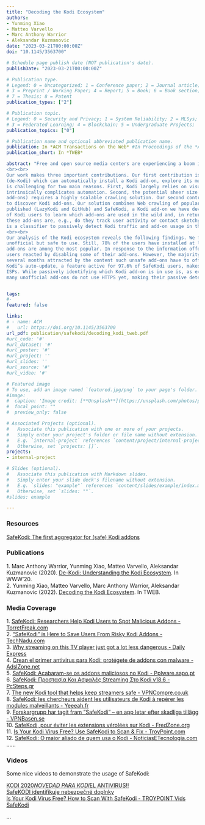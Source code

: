 ```yaml
---
title: "Decoding the Kodi Ecosystem"
authors:
- Yunming Xiao
- Matteo Varvello
- Marc Anthony Warrior
- Aleksandar Kuzmanovic
date: "2023-03-21T00:00:00Z"
doi: "10.1145/3563700"

# Schedule page publish date (NOT publication's date).
publishDate: "2023-03-21T00:00:00Z"

# Publication type.
# Legend: 0 = Uncategorized; 1 = Conference paper; 2 = Journal article;
# 3 = Preprint / Working Paper; 4 = Report; 5 = Book; 6 = Book section;
# 7 = Thesis; 8 = Patent
publication_types: ["2"]

# Publication topic.
# Legend: 0 = Security and Privacy; 1 = System Reliability; 2 = MLSys; 
# 3 = Federated Learning; 4 = Blockchain; 5 = Undergraduate Projects;  6 = Uncategorized; 
publication_topics: ["0"]

# Publication name and optional abbreviated publication name.
publication: In *ACM Transactions on the Web* #In Proceedings of the *ACM on Measurement and Analysis of Computing Systems* 
publication_short: In *TWEB*

abstract: "Free and open source media centers are experiencing a boom in popularity for the convenience they offer users seeking to remotely consume digital content. Kodi is today’s most popular home media center, with millions of users worldwide. Kodi’s popularity derives from its ability to centralize the sheer amount of media content available on the Web, both free and copyrighted. Researchers have been hinting at potential security concerns around Kodi, due to add-ons injecting unwanted content as well as user settings linked with security holes. Motivated by these observations, this paper conducts the first comprehensive analysis of the Kodi ecosystem: 15,000 Kodi users from 104 countries, 11,000 unique add-ons, and data collected over 9 months.
<br><br>
Our work makes three important contributions. Our first contribution is that we build “crawling” software
(de-Kodi) which can automatically install a Kodi add-on, explore its menu, and locate (video) content. This
is challenging for two main reasons. First, Kodi largely relies on visual information and user input which
intrinsically complicates automation. Second, the potential sheer size of this ecosystem (i.e., number of available
add-ons) requires a highly scalable crawling solution. Our second contribution is that we develop a solution
to discover Kodi add-ons. Our solution combines Web crawling of popular websites where Kodi add-ons are
published (LazyKodi and GitHub) and SafeKodi, a Kodi add-on we have developed which leverages the help
of Kodi users to learn which add-ons are used in the wild and, in return, offers information about how safe
these add-ons are, e.g., do they track user activity or contact sketchy URLs/IP addresses. Our third contribution
is a classifier to passively detect Kodi traffic and add-on usage in the wild.
<br><br>
Our analysis of the Kodi ecosystem reveals the following findings. We find that most installed add-ons are
unofficial but safe to use. Still, 78% of the users have installed at least one unsafe add-on, and even worse, such
add-ons are among the most popular. In response to the information offered by SafeKodi, one-third of the
users reacted by disabling some of their add-ons. However, the majority of users ignored our warnings during
several months attracted by the content such unsafe add-ons have to offer. Last but not least, we show that
Kodi’s auto-update, a feature active for 97.6% of SafeKodi users, makes Kodi users easily identifiable by their
ISPs. While passively identifying which Kodi add-on is in use is, as expected, much harder, we also find that
many unofficial add-ons do not use HTTPS yet, making their passive detection straightforward."


tags:
#- 
featured: false

links:
# - name: ACM
#   url: https://doi.org/10.1145/3563700
url_pdf: publication/safekodi/decoding_kodi_tweb.pdf
#url_code: '#'
#url_dataset: '#'
#url_poster: '#'
#url_project: ''
#url_slides: ''
#url_source: '#'
#url_video: '#'

# Featured image
# To use, add an image named `featured.jpg/png` to your page's folder. 
#image:
#  caption: 'Image credit: [**Unsplash**](https://unsplash.com/photos/pLCdAaMFLTE)'
#  focal_point: ""
#  preview_only: false

# Associated Projects (optional).
#   Associate this publication with one or more of your projects.
#   Simply enter your project's folder or file name without extension.
#   E.g. `internal-project` references `content/project/internal-project/index.md`.
#   Otherwise, set `projects: []`.
projects:
- internal-project

# Slides (optional).
#   Associate this publication with Markdown slides.
#   Simply enter your slide deck's filename without extension.
#   E.g. `slides: "example"` references `content/slides/example/index.md`.
#   Otherwise, set `slides: ""`.
#slides: example

---
```


<!-- <br> -->
<h3>Resources</h3>
<a href="https://safekodi.com/">SafeKodi: The first aggregator for (safe) Kodi addons</a>
<br>
<h3>Publications</h3>
1. Marc Anthony Warrior, Yunming Xiao, Matteo Varvello, Aleksandar Kuzmanovic (2020). <a href="../../publication/dekodi/">De-Kodi: Understanding the Kodi Ecosystem</a>. In WWW’20.
<br>
2. Yunming Xiao, Matteo Varvello, Marc Anthony Warrior, Aleksandar Kuzmanovic (2022). <a href="../../publication/safekodi/">Decoding the Kodi Ecosystem</a>. In TWEB.
<br>
<h3>Media Coverage</h3>
1. <a href="https://torrentfreak.com/safekodi-researchers-help-kodi-users-to-spot-malicious-addons-200306/">SafeKodi: Researchers Help Kodi Users to Spot Malicious Addons - TorretFreak.com</a><br>
2. <a href="https://www.technadu.com/safekodi-save-users-from-risky-kodi-addons/94748/">“SafeKodi” is Here to Save Users From Risky Kodi Addons - TechNadu.com</a><br>
3. <a href="https://www.express.co.uk/life-style/science-technology/1252981/Kodi-update-news-stream-warning-alert">Why streaming on this TV player just got a lot less dangerous - Daily Express</a><br>
4. <a href="https://www.adslzone.net/noticias/seguridad/safekodi-primer-antivirus-kodi/">Crean el primer antivirus para Kodi: protégete de addons con malware - AdslZone.net</a><br>
5. <a href="https://pplware.sapo.pt/software/safekodi-acabaram-se-os-addons-maliciosos-no-kodi/">SafeKodi: Acabaram-se os addons maliciosos no Kodi - Pplware.sapo.pt</a><br>
6. <a href="https://www.pcsteps.gr/331074-safekodi-%cf%80%cf%81%ce%bf%cf%83%cf%84%ce%b1%cf%83%ce%af%ce%b1-%ce%ba%ce%b1%ce%b9-%ce%b1%cf%83%cf%86%ce%b1%ce%bb%ce%ad%cf%82-streaming-%cf%83%cf%84%ce%bf-kodi/">SafeKodi: Προστασία Και Ασφαλές Streaming Στο Kodi v18.6 - PcSteps.gr</a><br>
7. <a href="https://www.vpncompare.co.uk/new-kodi-tool-safe/">The new Kodi tool that helps keep streamers safe - VPNCompre.co.uk</a><br>
8. <a href="https://yeeeah.fr/tech/safekodi-les-chercheurs-aident-les-utilisateurs-de-kodi-a-reperer-les-modules-malveillants">SafeKodi: les chercheurs aident les utilisateurs de Kodi à repérer les modules malveillants - Yeeeah.fr</a><br>
9. <a href="https://vpnbasen.se/forskargrupp-har-tagit-fram-safekodi-en-app-letar-efter-skadliga-tillagg/">Forskargrupp har tagit fram ”SafeKodi” – en app letar efter skadliga tillägg - VPNBasen.se</a><br>
10. <a href="https://www.fredzone.org/safekodi-pour-eviter-les-extensions-verolees-sur-kodi-288">SafeKodi, pour éviter les extensions vérolées sur Kodi - FredZone.org</a><br>
11. <a href="https://troypoint.com/safekodi/">Is Your Kodi Virus Free? Use SafeKodi to Scan & Fix - TroyPoint.com</a><br>
12. <a href="https://troypoint.com/safekodi/">SafeKodi: O maior aliado de quem usa o Kodi - NoticiasETecnologia.com</a><br>
......
<br>
<h3>Videos</h3>
Some nice videos to demonstrate the usage of SafeKodi: 

<a href="KODI 2020_NOVEDAD PARA KODI_EL ANTIVIRUS!! [720p].mp4">KODI 2020*NOVEDAD PARA KODI*EL ANTIVIRUS!!</a><br>
<a href="SafeKODI identifikuje nebezpečné doplnky.mp4">SafeKODI identifikuje nebezpečné doplnky</a><br>
<a href="https://www.youtube.com/watch?v=xCW_2v1vkWM">Is Your Kodi Virus Free? How to Scan With SafeKodi - TROYPOINT Vids</a><br>
<a href="https://www.youtube.com/watch?v=9outnVKMQ1E">SafeKodi</a><br>
<!-- <a href="https://www.youtube.com/watch?v=tLxmJLcaZq4">KODI 2020*NOVEDAD PARA KODI*EL ANTIVIRUS!! - tutvboxaldia kodi&Android</a><br> -->
...

<br>


<!-- <iframe width="560" height="315" src="https://www.youtube.com/embed/9outnVKMQ1E" frameborder="0" allow="accelerometer; autoplay; encrypted-media; gyroscope; picture-in-picture" allowfullscreen></iframe> -->
